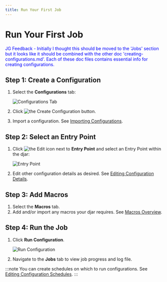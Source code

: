 ```yaml
---
title: Run Your First Job
---
```


# Run Your First Job

<font color="blue">
JG Feedback - Initially I thought this should be moved to the 'Jobs' section but it looks like it should be combined with the other doc 'creating-configurations.md'. Each of these doc files contains essential info for creating configurations.  
</font>


## Step 1: Create a Configuration

1. Select the **Configurations** tab:

   ![Configurations Tab](/img/Configurations-Tab.png)

2. Click <img src="/img/icons/Create-Configuration-Button.png" className="icon" alt="the Create Configuration button"/>.
3. Import a configuration. See [Importing Configurations](../configurations/importing-configurations).

## Step 2: Select an Entry Point

1. Click <img src="/img/icons/edit-icon.png" className="icon" alt="the Edit icon"/> next to **Entry Point** and select an Entry Point within the djar:
   
   ![Entry Point](/img/Entry-Point.png)

2. Edit other configuration details as desired. See [Editing Configuration Details](../configurations/editing-configuration-details).
    
## Step 3: Add Macros

1. Select the **Macros** tab.
2. Add and/or import any macros your djar requires. See [Macros Overview](../macros/macros-overview).

## Step 4: Run the Job

1. Click **Run&nbsp;Configuration**.

   ![Run Configuration](/img/Configuration-Run2.png)

2. Navigate to the **Jobs** tab to view job progress and log file.

:::note
   You can create schedules on which to run configurations. See [Editing Configuration Schedules](../configurations/editing-configuration-schedules).
:::
